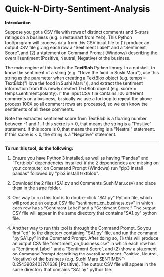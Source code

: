 # Quick-N-Dirty-Sentiment-Analysis
<b>Introduction</b>

Suppose you got a CSV file with rows of distinct comments and 5-stars ratings on a business (e.g. a restaurant from Yelp).  This Python tool/program will process data from this CSV input file to (1) produce an output CSV file giving each row a "Sentiment Label" and a "Sentiment Score", and (2) a statement on Command Prompt (Windows) describing the overall sentiment (Positive, Neutral, Negative) of the business.

The main engine of this tool is the <b>TextBlob</b> Python library.  In a nutshell, to know the sentiment of a string (e.g. "I love the food in Sushi Maru"), use this string as the parameter when creating a TextBlob object (e.g. temps = TextBlob("I love the food in Sushi Maru")), and extract the sentiment information from this newly created TextBlob object (e.g. score = temps.sentiment.polarity).  If the input CSV file contains 100 different comments on a business, basically we use a for loop to repeat the above process 100X so all comment rows are processed, so we can know the sentiments of all these comments. 

Note the extracted sentiment score from TextBlob is a floating number between -1 and 1.  If this score is > 0, that means the string is a "Positive" statement.  If this score is 0, that means the string is a "Neutral" statement.  If this score is < 0, the string is a "Negative" statement. 

________________________________________

<b>To run this tool, do the following:</b>

1) Ensure you have Python 3 installed, as well as having "Pandas" and "Textblob" dependencies installed.  If the 2 dependencies are missing on your computer, on Command Prompt (Windows) run "pip3 install pandas" followed by "pip3 install textblob".

2) Download the 2 files (SA1.py and Comments_SushiMaru.csv) and place them in the same folder.  

3) One way to run this tool is to double-click "SA1.py" Python file, which will produce an output CSV file "sentiment_on_business.csv" in which each row has a "Sentiment Label" and a "Sentiment Score."  The output CSV file will appear in the same directory that contains "SA1.py" python file.

4) Another way to run this tool is through the Command Prompt.  So you first "cd" to the directory containing "SA1.py" file, and run the command "py SA1.py" in the Command Prompt.  After doing so, (1) this will produce an output CSV file "sentiment_on_business.csv" in which each row has a "Sentiment Label" and a "Sentiment Score", and (2) show a statement on Command Prompt describing the overall sentiment (Positive, Neutral, Negative) of the business (e.g. Sushi Maru SENTIMENT: 0.2543902403701638 | Positive).  The output CSV file will appear in the same directory that contains "SA1.py" python file.
